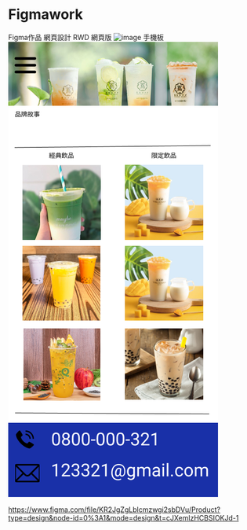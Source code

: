 # Figmawork
Figma作品 網頁設計 
RWD
網頁版
![image](https://github.com/aston0988/Figmawork/blob/main/%E5%A5%BD%E4%BA%86%E5%95%A6%E7%B4%85%E8%8C%B6%E5%86%B0%20%E6%AA%A2%E8%A8%8E.png)
手機板
![image](https://github.com/aston0988/Figmawork/blob/main/iPhone%2013%20Pro%20Max%20-%201.png)



https://www.figma.com/file/KR2JgZgLblcmzwgi2sbDVu/Product?type=design&node-id=0%3A1&mode=design&t=cJXemlzHCBSIOKJd-1
